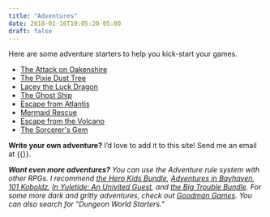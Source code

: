 ```yaml
---
title: "Adventures"
date: 2018-01-16T10:05:20-05:00
draft: false
---
```


Here are some adventure starters to help you kick-start your games.

- [The Attack on Oakenshire](/adventures/attack-on-oakenshire/)
- [The Pixie Dust Tree](/adventures/the-pixie-dust-tree/)
- [Lacey the Luck Dragon](/adventures/lacey-the-luck-dragon/)
- [The Ghost Ship](/adventures/the-ghost-ship/)
- [Escape from Atlantis](/adventures/escape-from-atlantis/)
- [Mermaid Rescue](/adventures/mermaid-rescue/)
- [Escape from the Volcano](/adventures/escape-from-the-volcano/)
- [The Sorcerer's Gem](/adventures/the-sorcerers-gem/)

**Write your own adventure?** I’d love to add it to this site! Send me an email at {{<email>}}.

_**Want even more adventures?** You can use the Adventure rule system with other RPGs. I recommend [the Hero Kids Bundle](https://www.drivethrurpg.com/product/115827/Hero-Kids--Complete-Fantasy-PDF-Bundle-BUNDLE), [Adventures in Bayhaven](https://www.drivethrurpg.com/product/165400/Adventures-in-Bayhaven-Ultimate-BUNDLE), [101 Koboldz](https://www.drivethrurpg.com/product/281131/Hero-Kids--Fantasy-Premium-Adventure--101-Koboldz), [In Yuletide: An Univited Guest](https://www.drivethrurpg.com/product/298178/Hero-Kids--Fantasy-Premium-Adventure--Yuletide--An-Uninvited-Guest), and [the Big Trouble Bundle](https://www.drivethrurpg.com/product/301410/Big-Trouble-Mammoth-Collection-BUNDLE). For some more dark and gritty adventures, check out [Goodman Games](https://goodman-games.com/store/pdf/). You can also search for "Dungeon World Starters."_


<!-- ## Other RPG Systems

Want even more adventures? You can use the Adventure rule system with other RPGs. I recommend:

- [The Hero Kids Bundle](https://www.drivethrurpg.com/product/115827/Hero-Kids--Complete-Fantasy-PDF-Bundle-BUNDLE)
- [Adventures in Bayhaven](https://www.drivethrurpg.com/product/165400/Adventures-in-Bayhaven-Ultimate-BUNDLE)
- [101 Koboldz](https://www.drivethrurpg.com/product/281131/Hero-Kids--Fantasy-Premium-Adventure--101-Koboldz)
- [In Yuletide: An Univited Guest](https://www.drivethrurpg.com/product/298178/Hero-Kids--Fantasy-Premium-Adventure--Yuletide--An-Uninvited-Guest)
- [The Big Trouble Bundle](https://www.drivethrurpg.com/product/301410/Big-Trouble-Mammoth-Collection-BUNDLE)

If you do a search for "Dungeon World Starters" you'll also find many, many more. -->